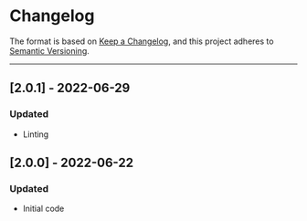 # Changelog

The format is based on [Keep a Changelog](https://keepachangelog.com/en/1.0.0/), and this project adheres to [Semantic Versioning](https://semver.org/spec/v2.0.0.html).

---
## [2.0.1] - 2022-06-29
### Updated
- Linting

## [2.0.0] - 2022-06-22
### Updated
- Initial code
